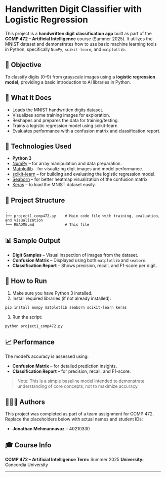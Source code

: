 # Handwritten Digit Classifier with Logistic Regression

This project is a **handwritten digit classification app** built as part of the **COMP 472 – Artificial Intelligence** course (Summer 2025). It utilizes the MNIST dataset and demonstrates how to use basic machine learning tools in Python, specifically `NumPy`, `scikit-learn`, and `matplotlib`.

## 📌 Objective

To classify digits (0–9) from grayscale images using a **logistic regression model**, providing a basic introduction to AI libraries in Python.

## 🧠 What It Does

* Loads the MNIST handwritten digits dataset.
* Visualizes some training images for exploration.
* Reshapes and prepares the data for training/testing.
* Trains a logistic regression model using scikit-learn.
* Evaluates performance with a confusion matrix and classification report.

## 🔧 Technologies Used

* **Python 3**
* [NumPy](https://numpy.org/) – for array manipulation and data preparation.
* [Matplotlib](https://matplotlib.org/) – for visualizing digit images and model performance.
* [scikit-learn](https://scikit-learn.org/) – for building and evaluating the logistic regression model.
* [Seaborn](https://seaborn.pydata.org/) – for better heatmap visualization of the confusion matrix.
* [Keras](https://keras.io/) – to load the MNIST dataset easily.

## 📁 Project Structure

```
.
├── project1_comp472.py    # Main code file with training, evaluation, and visualization
└── README.md              # This file
```

## 📊 Sample Output

* **Digit Samples** – Visual inspection of images from the dataset.
* **Confusion Matrix** – Displayed using both `matplotlib` and `seaborn`.
* **Classification Report** – Shows precision, recall, and F1-score per digit.

## 🧪 How to Run

1. Make sure you have Python 3 installed.
2. Install required libraries (if not already installed):

```bash
pip install numpy matplotlib seaborn scikit-learn keras
```

3. Run the script:

```bash
python project1_comp472.py
```

## 📈 Performance

The model’s accuracy is assessed using:

* **Confusion Matrix** – for detailed prediction insights.
* **Classification Report** – for precision, recall, and F1-score.

> Note: This is a simple baseline model intended to demonstrate understanding of core concepts, not to maximize accuracy.

## 🧑‍🤝‍🧑 Authors

This project was completed as part of a team assignment for COMP 472. Replace the placeholders below with actual names and student IDs:

* **Jonathan Mehmannavaz** – 40210330

## 🎓 Course Info

**COMP 472 – Artificial Intelligence**
**Term:** Summer 2025
**University:** Concordia University

---

